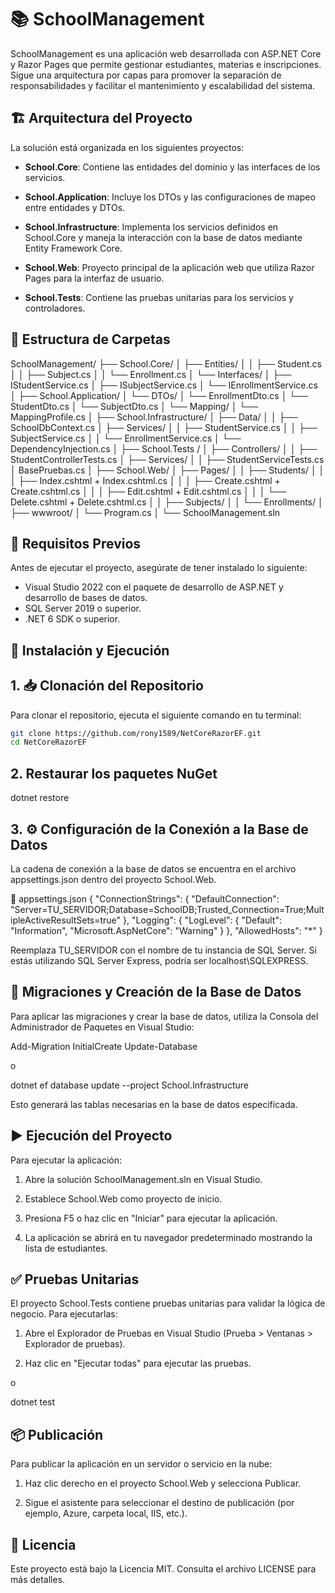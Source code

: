 # 📚 SchoolManagement
SchoolManagement es una aplicación web desarrollada con ASP.NET Core y Razor Pages que permite gestionar estudiantes, materias e inscripciones. Sigue una arquitectura por capas para promover la separación de responsabilidades y facilitar el mantenimiento y escalabilidad del sistema.

## 🏗️ Arquitectura del Proyecto
La solución está organizada en los siguientes proyectos:

- **School.Core**: Contiene las entidades del dominio y las interfaces de los servicios.

- **School.Application**: Incluye los DTOs y las configuraciones de mapeo entre entidades y DTOs.

- **School.Infrastructure**: Implementa los servicios definidos en School.Core y maneja la interacción con la base de datos mediante Entity Framework Core.

- **School.Web**: Proyecto principal de la aplicación web que utiliza Razor Pages para la interfaz de usuario.

- **School.Tests**: Contiene las pruebas unitarias para los servicios y controladores.


## 📁 Estructura de Carpetas
SchoolManagement/
├── School.Core/
│   ├── Entities/
│   │   ├── Student.cs
│   │   ├── Subject.cs
│   │   └── Enrollment.cs
│   └── Interfaces/
│       ├── IStudentService.cs
│       ├── ISubjectService.cs
│       └── IEnrollmentService.cs
│
├── School.Application/
│   └── DTOs/
│       └── EnrollmentDto.cs
│       └── StudentDto.cs
│       └── SubjectDto.cs
│   └── Mapping/
│       └── MappingProfile.cs
│
├── School.Infrastructure/
│   ├── Data/
│   │   ├── SchoolDbContext.cs
│   ├── Services/
│   │   ├── StudentService.cs
│   │   ├── SubjectService.cs
│   │   └── EnrollmentService.cs
│   └── DependencyInjection.cs
│
├── School.Tests /
│   ├── Controllers/
│   │   ├── StudentControllerTests.cs
│   ├── Services/
│   │   ├── StudentServiceTests.cs
│	BasePruebas.cs
│
├── School.Web/
│   ├── Pages/
│   │   ├── Students/
│   │   │   ├── Index.cshtml + Index.cshtml.cs
│   │   │   ├── Create.cshtml + Create.cshtml.cs
│   │   │   ├── Edit.cshtml + Edit.cshtml.cs
│   │   │   └── Delete.cshtml + Delete.cshtml.cs
│   │   ├── Subjects/
│   │   └── Enrollments/
│   ├── wwwroot/
│   └── Program.cs
│
└── SchoolManagement.sln

## 🚀 Requisitos Previos
Antes de ejecutar el proyecto, asegúrate de tener instalado lo siguiente:
- Visual Studio 2022 con el paquete de desarrollo de ASP.NET y desarrollo de bases de datos.
- SQL Server 2019 o superior.
- .NET 6 SDK o superior.

## 🚀 Instalación y Ejecución

## 1. 📥 Clonación del Repositorio
Para clonar el repositorio, ejecuta el siguiente comando en tu terminal:
```bash
git clone https://github.com/rony1589/NetCoreRazorEF.git
cd NetCoreRazorEF
```

## 2. Restaurar los paquetes NuGet
dotnet restore


## 3. ⚙️ Configuración de la Conexión a la Base de Datos
La cadena de conexión a la base de datos se encuentra en el archivo appsettings.json dentro del proyecto School.Web.

📁 appsettings.json
{
  "ConnectionStrings": {
    "DefaultConnection": "Server=TU_SERVIDOR;Database=SchoolDB;Trusted_Connection=True;MultipleActiveResultSets=true"
  },
  "Logging": {
    "LogLevel": {
      "Default": "Information",
      "Microsoft.AspNetCore": "Warning"
    }
  },
  "AllowedHosts": "*"
}

Reemplaza TU_SERVIDOR con el nombre de tu instancia de SQL Server. Si estás utilizando SQL Server Express, podría ser localhost\\SQLEXPRESS.

## 🧪 Migraciones y Creación de la Base de Datos
Para aplicar las migraciones y crear la base de datos, utiliza la Consola del Administrador de Paquetes en Visual Studio:

Add-Migration InitialCreate
Update-Database

o

dotnet ef database update --project School.Infrastructure

Esto generará las tablas necesarias en la base de datos especificada.

## ▶️ Ejecución del Proyecto
Para ejecutar la aplicación:

1. Abre la solución SchoolManagement.sln en Visual Studio.

2. Establece School.Web como proyecto de inicio.

3. Presiona F5 o haz clic en "Iniciar" para ejecutar la aplicación.

4. La aplicación se abrirá en tu navegador predeterminado mostrando la lista de estudiantes.

## ✅ Pruebas Unitarias
El proyecto School.Tests contiene pruebas unitarias para validar la lógica de negocio. Para ejecutarlas:

1. Abre el Explorador de Pruebas en Visual Studio (Prueba > Ventanas > Explorador de pruebas).

2. Haz clic en "Ejecutar todas" para ejecutar las pruebas.

o

dotnet test

## 📦 Publicación
Para publicar la aplicación en un servidor o servicio en la nube:

1. Haz clic derecho en el proyecto School.Web y selecciona Publicar.

2. Sigue el asistente para seleccionar el destino de publicación (por ejemplo, Azure, carpeta local, IIS, etc.).

## 📄 Licencia
Este proyecto está bajo la Licencia MIT. Consulta el archivo LICENSE para más detalles.